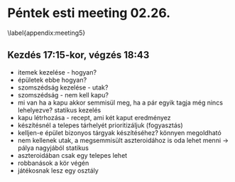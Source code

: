 # Péntek esti meeting 02.26.
\label{appendix:meeting5}

## Kezdés 17:15-kor, végzés 18:43

 - itemek kezelése - hogyan?
 - épületek ebbe hogyan?
 - szomszédság kezelése - utak?
 - szomszédság - nem kell kapu?
 - mi van ha a kapu akkor semmisül meg, ha a pár egyik tagja még nincs lehelyezve? statikus kezelés
 - kapu létrhozása - recept, ami két kaput eredményez
 - készítésnél a telepes tárhelyét prioritizáljuk (fogyasztás)
 - kelljen-e épület bizonyos tárgyak készítéséhez? könnyen megoldható
 - nem kellenek utak, a megsemmisült aszteroidához is oda lehet menni -> pálya nagyjából statikus
 - aszteroidában csak egy telepes lehet
 - robbanások a kör végén
 - játékosnak lesz egy osztály